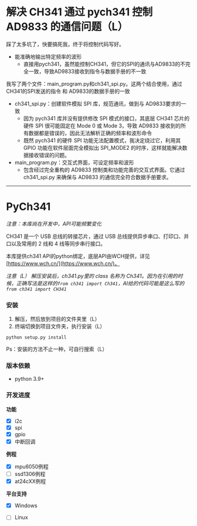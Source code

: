 # 解决 CH341 通过 pych341 控制 AD9833 的通信问题（L）

踩了太多坑了，快要搞死我，终于将控制代码写好。
- 能准确地输出特定频率的波形
  - 直接用pych341，虽然能控制CH341，但它的SPI的通讯与AD9833的不完全一致，导致AD9833接收到指令与数据手册的不一致
  
我写了两个文件：main_program.py和ch341_spi.py。这两个结合使用，通过 CH341的SPI发送的指令 和 AD9833的数据手册的一致
- ch341_spi.py：创建软件模拟 SPI 库，规范通讯，做到与 AD9833要求的一致
  - 因为 pych341 库并没有提供修改 SPI 模式的接口，其底层 CH341 芯片的硬件 SPI 很可能固定在 Mode 0 或 Mode 3，导致 AD9833 接收到的所有数据都是错误的，因此无法解析正确的频率和波形命令
  - 既然 pych341 的硬件 SPI 功能无法配置模式，我决定绕过它，利用其 GPIO 功能在软件层面完全模拟出 SPI_MODE2 的时序，这样就能解决数据接收错误的问题。
- main_program.py：交互式界面，可设定频率和波形
  - 包含经过完全重构的 AD9833 控制类和功能完善的交互式界面。它通过 ch341_spi.py 来确保与 AD9833 的通信完全符合数据手册要求。
---
# PyCh341

*注意：本库尚在开发中，API可能频繁变化*

CH341 是一个 USB 总线的转接芯片，通过 USB 总线提供异步串口、打印口、并口以及常用的 2 线和 4 线等同步串行接口。  

本库提供ch341 API的python绑定，底层API由WCH提供，详见[https://www.wch.cn/](https://www.wch.cn/)。

*注意（L）*
*解压安装后，ch341.py里的 class 名称为 Ch341。因为在引用的时候，正确写法是这样的`from ch341 import Ch341`，AI给的代码可能是这么写的`from ch341 import CH341`*

### 安装
1. 解压，然后放到项目的文件夹里（L）
2. 终端切换到项目文件夹，执行安装（L）
```
python setup.py install
```
Ps：安装的方法不止一种，可自行搜索（L）
### 版本依赖
- python 3.9+

### 开发进度

**功能**
- [x] i2c
- [x] spi
- [x] gpio
- [x] 中断回调

**例程**
- [x] mpu6050例程
- [ ] ssd1306例程
- [x] at24cXX例程

**平台支持**
- [x] Windows
- [ ] Linux


